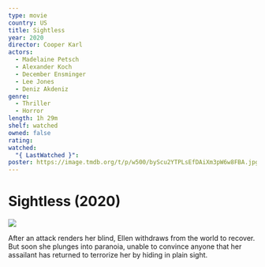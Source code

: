```yaml
---
type: movie
country: US
title: Sightless
year: 2020
director: Cooper Karl
actors:
  - Madelaine Petsch
  - Alexander Koch
  - December Ensminger
  - Lee Jones
  - Deniz Akdeniz
genre:
  - Thriller
  - Horror
length: 1h 29m
shelf: watched
owned: false
rating:
watched:
  "{ LastWatched }":
poster: https://image.tmdb.org/t/p/w500/byScu2YTPLsEfDAiXm3pW6w8FBA.jpg
---
```


# Sightless (2020)

![](https://image.tmdb.org/t/p/w500/byScu2YTPLsEfDAiXm3pW6w8FBA.jpg)

After an attack renders her blind, Ellen withdraws from the world to recover. But soon she plunges into paranoia, unable to convince anyone that her assailant has returned to terrorize her by hiding in plain sight.
